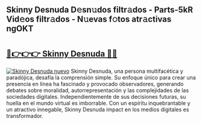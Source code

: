 ## Skinny Desnuda D𝚎sn𝚞dos filtr𝚊dos - Parts-5kR Vid𝚎os filtr𝚊dos - N𝚞evas f𝚘tos atr𝚊ctivas ngOKT

# <h2><a href="http://mb1fwmm.tromn.icu/?c=Skinny+Desnuda">🔗👉👉👉 Skinny Desnuda 🔗🔗</a></h2>

[![Skinny Desnuda nuevo](https://i.imgur.com/pEAQMta.gif)](http://mb1fwmm.tromn.icu/?c=Skinny+Desnuda)
Skinny Desnuda, una persona multifacética y paradójica, desafía la comprensión simple. Su enfoque único para crear una presencia en línea ha fascinado y provocado observadores, generando debates sobre moralidad, autorrepresentación y las complejidades de las sociedades digitales. Independientemente de sus decisiones futuras, su huella en el mundo virtual es imborrable. Con un espíritu inquebrantable y un atractivo innegable, Skinny Desnuda impact en los medios digitales es transformador.
